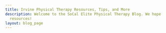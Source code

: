 ```yaml
---
title: Irvine Physical Therapy Resources, Tips, and More
description: Welcome to the SoCal Elite Physical Therapy Blog. We hope you enjoy these
  resources!
layout: blog_page
---
```


